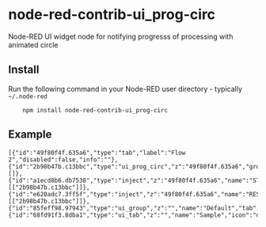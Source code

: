 node-red-contrib-ui_prog-circ
=============================

Node-RED UI widget node for notifying progresss of processing with animated circle


Install
-------

Run the following command in your Node-RED user directory - typically `~/.node-red`

        npm install node-red-contrib-ui_prog-circ


Example
-------

```
[{"id":"49f80f4f.635a6","type":"tab","label":"Flow 2","disabled":false,"info":""},{"id":"2b98b47b.c13bbc","type":"ui_prog_circ","z":"49f80f4f.635a6","group":"85feff98.97943","name":"","order":0,"width":"2","height":"2","diameter":"50","x":320,"y":100,"wires":[]},{"id":"a1ecd8b6.db7538","type":"inject","z":"49f80f4f.635a6","name":"STOP","topic":"","payload":"true","payloadType":"bool","repeat":"","crontab":"","once":false,"onceDelay":0.1,"x":130,"y":60,"wires":[["2b98b47b.c13bbc"]]},{"id":"e620adc7.3ff5f","type":"inject","z":"49f80f4f.635a6","name":"RESUME","topic":"","payload":"false","payloadType":"bool","repeat":"","crontab":"","once":false,"onceDelay":0.1,"x":140,"y":140,"wires":[["2b98b47b.c13bbc"]]},{"id":"85feff98.97943","type":"ui_group","z":"","name":"Default","tab":"68fd91f3.8dba1","disp":true,"width":"6","collapse":false},{"id":"68fd91f3.8dba1","type":"ui_tab","z":"","name":"Sample","icon":"dashboard","order":1}]
```
